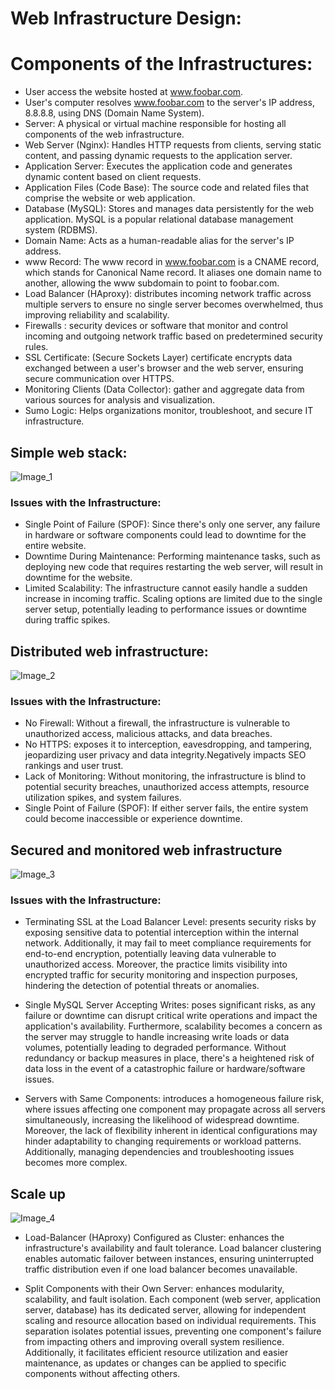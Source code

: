 # Web Infrastructure Design:

# Components of the Infrastructures:

* User access the website hosted at www.foobar.com.
* User's computer resolves www.foobar.com to the server's IP address, 8.8.8.8, using DNS (Domain Name System).
* Server: A physical or virtual machine responsible for hosting all components of the web infrastructure.
* Web Server (Nginx): Handles HTTP requests from clients, serving static content, and passing dynamic requests to the application server.
* Application Server: Executes the application code and generates dynamic content based on client requests.
* Application Files (Code Base): The source code and related files that comprise the website or web application.
* Database (MySQL): Stores and manages data persistently for the web application. MySQL is a popular relational database management system (RDBMS).
* Domain Name: Acts as a human-readable alias for the server's IP address.
* www Record: The www record in www.foobar.com is a CNAME record, which stands for Canonical Name record. It aliases one domain name to another, allowing the www subdomain to point to foobar.com.
* Load Balancer (HAproxy): distributes incoming network traffic across multiple servers to ensure no single server becomes overwhelmed, thus improving reliability and scalability.
* Firewalls : security devices or software that monitor and control incoming and outgoing network traffic based on predetermined security rules.
* SSL Certificate: (Secure Sockets Layer) certificate encrypts data exchanged between a user's browser and the web server, ensuring secure communication over HTTPS.
* Monitoring Clients (Data Collector): gather and aggregate data from various sources for analysis and visualization.
* Sumo Logic: Helps organizations monitor, troubleshoot, and secure IT infrastructure.

## Simple web stack:

![Image_1](https://i.imgur.com/d4c0t5D.png)

### Issues with the Infrastructure:

* Single Point of Failure (SPOF): Since there's only one server, any failure in hardware or software components could lead to downtime for the entire website.
* Downtime During Maintenance: Performing maintenance tasks, such as deploying new code that requires restarting the web server, will result in downtime for the website.
* Limited Scalability: The infrastructure cannot easily handle a sudden increase in incoming traffic. Scaling options are limited due to the single server setup, potentially leading to performance issues or downtime during traffic spikes.

## Distributed web infrastructure:

![Image_2](https://i.imgur.com/qQAUyiQ.png)

### Issues with the Infrastructure:

* No Firewall: Without a firewall, the infrastructure is vulnerable to unauthorized access, malicious attacks, and data breaches.
* No HTTPS: exposes it to interception, eavesdropping, and tampering, jeopardizing user privacy and data integrity.Negatively impacts SEO rankings and user trust.
* Lack of Monitoring: Without monitoring, the infrastructure is blind to potential security breaches, unauthorized access attempts, resource utilization spikes, and system failures.
* Single Point of Failure (SPOF): If either server fails, the entire system could become inaccessible or experience downtime.

## Secured and monitored web infrastructure

![Image_3](https://i.imgur.com/1MU6EzK.png)

### Issues with the Infrastructure:

* Terminating SSL at the Load Balancer Level: presents security risks by exposing sensitive data to potential interception within the internal network. Additionally, it may fail to meet compliance requirements for end-to-end encryption, potentially leaving data vulnerable to unauthorized access. Moreover, the practice limits visibility into encrypted traffic for security monitoring and inspection purposes, hindering the detection of potential threats or anomalies.

* Single MySQL Server Accepting Writes: poses significant risks, as any failure or downtime can disrupt critical write operations and impact the application's availability. Furthermore, scalability becomes a concern as the server may struggle to handle increasing write loads or data volumes, potentially leading to degraded performance. Without redundancy or backup measures in place, there's a heightened risk of data loss in the event of a catastrophic failure or hardware/software issues.

* Servers with Same Components: introduces a homogeneous failure risk, where issues affecting one component may propagate across all servers simultaneously, increasing the likelihood of widespread downtime. Moreover, the lack of flexibility inherent in identical configurations may hinder adaptability to changing requirements or workload patterns. Additionally, managing dependencies and troubleshooting issues becomes more complex.

## Scale up

![Image_4](https://i.imgur.com/0bIHl7M.png)

* Load-Balancer (HAproxy) Configured as Cluster: enhances the infrastructure's availability and fault tolerance. Load balancer clustering enables automatic failover between instances, ensuring uninterrupted traffic distribution even if one load balancer becomes unavailable.

* Split Components with their Own Server: enhances modularity, scalability, and fault isolation. Each component (web server, application server, database) has its dedicated server, allowing for independent scaling and resource allocation based on individual requirements. This separation isolates potential issues, preventing one component's failure from impacting others and improving overall system resilience. Additionally, it facilitates efficient resource utilization and easier maintenance, as updates or changes can be applied to specific components without affecting others.

